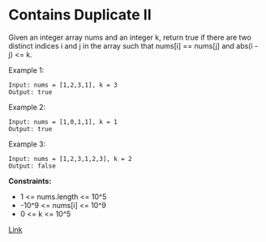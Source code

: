 # Contains Duplicate II

Given an integer array nums and an integer k, return true if there are two distinct indices i and j in the array such
that nums[i] == nums[j] and abs(i - j) <= k.

Example 1:

```
Input: nums = [1,2,3,1], k = 3
Output: true
```

Example 2:

```
Input: nums = [1,0,1,1], k = 1
Output: true
```

Example 3:

```
Input: nums = [1,2,3,1,2,3], k = 2
Output: false
```

**Constraints:**

- 1 <= nums.length <= 10^5
- -10^9 <= nums[i] <= 10^9
- 0 <= k <= 10^5

[Link](https://leetcode.com/problems/contains-duplicate-ii/)